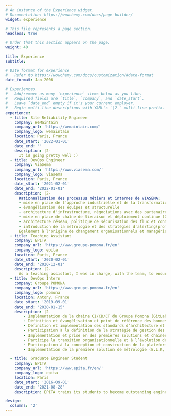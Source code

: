 ```yaml
---
# An instance of the Experience widget.
# Documentation: https://wowchemy.com/docs/page-builder/
widget: experience

# This file represents a page section.
headless: true

# Order that this section appears on the page.
weight: 40

title: Experience
subtitle:

# Date format for experience
#   Refer to https://wowchemy.com/docs/customization/#date-format
date_format: Jan 2006

# Experiences.
#   Add/remove as many `experience` items below as you like.
#   Required fields are `title`, `company`, and `date_start`.
#   Leave `date_end` empty if it's your current employer.
#   Begin multi-line descriptions with YAML's `|2-` multi-line prefix.
experience:
  - title: Site Reliability Engineer
    company: WeMaintain
    company_url: 'https://wemaintain.com/'
    company_logo: wemaintain
    location: Paris, France
    date_start: '2022-01-01'
    date_end: ''
    description: |2-
      It is going pretty well :)
  - title: DevOps Engineer
    company: ViaSema
    company_url: 'https://www.viasema.com/'
    company_logo: viasema
    location: Paris, France
    date_start: '2021-02-01'
    date_end: '2022-01-01'
    description: |2-
      Rationnalisation des processus métiers et internes de VIASEMA:
      - mise en place de l'approche industrielle et de la transformation DevSecOps.
      - évangélisation des équipes et structurelle
      - architecture d'infrastructure, négociations avec des partenaires clouds et déploiement de parc hybride (Azure).
      - mise en place de chaîne de livraison et déploiement continue (Gitlab-CI, kubernetes, Docker, Helm).
      - architecture réseau, politique de sécurisation des flux et contrôle d'accès.
      - introduction de la métrologie et des stratégies d'alerting(prometheus, grafana, logstash, datadog).
      Egalement à l'origine de changement organisationnels et managériaux, cohésion des équipes, approche agile et ouverture de la connaissance.
  - title: Teaching Assistant
    company: EPITA
    company_url: 'https://www.groupe-pomona.fr/en'
    company_logo: epita
    location: Paris, France
    date_start: '2020-02-01'
    date_end: '2020-12-01'
    description: |2-
      As a teaching assistant, I was in charge, with the team, to ensure programmation lectures to first years students in C, Java and C++
  - title: DevOps Intern
    company: Groupe POMONA
    company_url: 'https://www.groupe-pomona.fr/en'
    company_logo: pomona
    location: Antony, France
    date_start: '2019-09-01'
    date_end: '2020-01-15'
    description: |2-
        - Implémentation de la chaine CI/CD/CT du Groupe Pomona (GitLab, Jenkins, Ansible, Terraform, SonarQube)
        - Définition et évangélisation et point de référence des bonnes pratiques DevOps pour la D.S.I du groupe
        - Définition et implémentation des standards d’architecture et des règles techniques de la chaine de livraison
        - Participation à la définition de la stratégie de gestion des environnements
        - Implémentation et prise en des premières solutions et chaines basées Azure
        - Participe la transition organisationnelle et à l’évolution des méthodes de travail [Agile/Scrum]
        - Participation à la conception et construction de la plateforme CaaS interne (Rancher/Kubernetes)
        - Implémentation de la première solution de métrologie (E.L.K, Prometheus & Grafana) infrastructure

  - title: Graduate Engineer Student
    company: EPITA
    company_url: 'https://www.epita.fr/en/'
    company_logo: epita
    location: Paris
    date_start: '2016-09-01'
    date_end: '2021-08-28'
    description: EPITA trains its students to become outstanding engineers who boast a solid base of scientific knowledge and the most advanced skills in the digital sector.

design:
  columns: '2'
---
```

